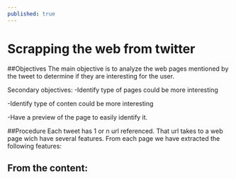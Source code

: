 ```yaml
---
published: true
---
```

# Scrapping the web from twitter


##Objectives
The main objective is to analyze the web pages mentioned by the tweet to determine if they are interesting for the user.

Secondary objectives:
-Identify type of pages could be more interesting

-Identify type of conten could be more interesting

-Have a preview of the page to easily identify it.

##Procedure
Each tweet has 1 or n url referenced. That url takes to a web page wich have several features. From each page we have extracted the following features:


From the content:
-